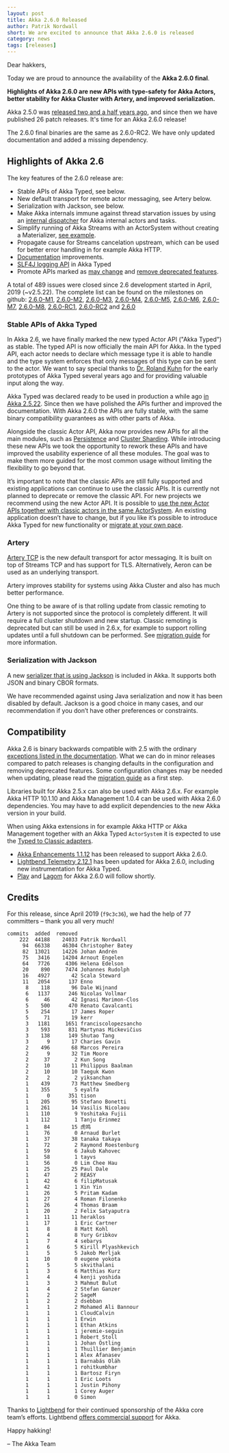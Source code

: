 ```yaml
---
layout: post
title: Akka 2.6.0 Released
author: Patrik Nordwall
short: We are excited to announce that Akka 2.6.0 is released
category: news
tags: [releases]
---
```


Dear hakkers,

Today we are proud to announce the availability of the **Akka 2.6.0 final**.

**Highlights of Akka 2.6.0 are new APIs with type-safety for Akka Actors, better stability for Akka Cluster with Artery, and improved serialization.**

Akka 2.5.0 was [released two and a half years ago](https://akka.io/blog/news/2017/04/13/akka-2.5.0-released), and since then we have published 26 patch releases. It's time for an Akka 2.6.0 release!

The 2.6.0 final binaries are the same as 2.6.0-RC2. We have only updated documentation and added a missing dependency.

## Highlights of Akka 2.6

The key features of the 2.6.0 release are:

* Stable APIs of Akka Typed, see below.
* New default transport for remote actor messaging, see Artery below.
* Serialization with Jackson, see below.
* Make Akka internals immune against thread starvation issues by using an [internal dispatcher](https://doc.akka.io/docs/akka/2.6/typed/dispatchers.html#internal-dispatcher) for Akka internal actors and tasks.
* Simplify running of Akka Streams with an ActorSystem without creating a Materializer, [see example](https://doc.akka.io/docs/akka/2.6/stream/stream-quickstart.html#first-steps).
* Propagate cause for Streams cancelation upstream, which can be used for better error handling in for example Akka HTTP.
* [Documentation](https://doc.akka.io/docs/akka/2.6/index.html) improvements.
* [SLF4J logging API](https://doc.akka.io/docs/akka/2.6/typed/logging.html) in Akka Typed
* Promote APIs marked as [may change](https://doc.akka.io/docs/akka/2.6/common/may-change.html) and [remove deprecated features](https://doc.akka.io/docs/akka/2.6/project/migration-guide-2.5.x-2.6.x.html#removed-features-that-were-deprecated).

A total of 489 issues were closed since 2.6 development started in April, 2019 (~v2.5.22). The complete list can be found on the milestones on github: [2.6.0-M1](https://github.com/akka/akka/milestone/140?closed=1), [2.6.0-M2](https://github.com/akka/akka/milestone/141?closed=1), [2.6.0-M3](https://github.com/akka/akka/milestone/143?closed=1), [2.6.0-M4](https://github.com/akka/akka/milestone/144?closed=1), [2.6.0-M5](https://github.com/akka/akka/milestone/145?closed=1), [2.6.0-M6](https://github.com/akka/akka/milestone/146?closed=1), [2.6.0-M7](https://github.com/akka/akka/milestone/148?closed=1), [2.6.0-M8](https://github.com/akka/akka/milestone/150?closed=1), [2.6.0-RC1](https://github.com/akka/akka/milestone/151?closed=1), [2.6.0-RC2](https://github.com/akka/akka/milestone/154?closed=1) and [2.6.0](https://github.com/akka/akka/milestone/155?closed=1)

### Stable APIs of Akka Typed

In Akka 2.6, we have finally marked the new typed Actor API ("Akka Typed") as stable. The typed API is now officially the main API for Akka. In the typed API, each actor needs to declare which message type it is able to handle and the type system enforces that only messages of this type can be sent to the actor. We want to say special thanks to [Dr. Roland Kuhn](https://github.com/rkuhn) for the early prototypes of Akka Typed several years ago and for providing valuable input along the way.

Akka Typed was declared ready to be used in production a while ago [in Akka 2.5.22](https://akka.io/blog/news/2019/04/10/akka-tyoed-prod-ready). Since then we have polished the APIs further and improved the documentation. With Akka 2.6.0 the APIs
are fully stable, with the same binary compatibility guarantees as with other parts of Akka.

Alongside the classic Actor API, Akka now provides new APIs for all the main modules, such as [Persistence](https://doc.akka.io/docs/akka/2.6/typed/index-persistence.html) and
[Cluster Sharding](https://doc.akka.io/docs/akka/2.6/typed/cluster-sharding.html). While introducing these new APIs we took the opportunity to rework these APIs and have improved the usability experience of all these modules. The goal was to make them more guided for the most common usage without limiting the flexibility to go beyond that.

It’s important to note that the classic APIs are still fully supported and existing applications can
continue to use the classic APIs. It is currently not planned to deprecate or remove the classic API. For new projects we recommend using the new Actor API. It is possible to [use the new Actor APIs together with classic actors in the same ActorSystem](https://doc.akka.io/docs/akka/2.6/typed/coexisting.html). An existing application doesn’t have to change, but if you like it’s possible to introduce Akka Typed for new functionality or [migrate at your own pace](https://doc.akka.io/docs/akka/2.6/typed/from-classic.html).


### Artery

[Artery TCP](https://doc.akka.io/docs/akka/2.6/remoting-artery.html) is the new default transport for actor messaging. It is built on top of Streams TCP and has support for TLS. Alternatively, Aeron can be used as an underlying transport.

Artery improves stability for systems using Akka Cluster and also has much better performance.

One thing to be aware of is that rolling update from classic remoting to Artery is not supported since the protocol is completely different. It will require a full cluster shutdown and new startup. Classic remoting is deprecated but can still be used in 2.6.x, for example to support rolling updates until a full shutdown can be performed. See [migration guide](https://doc.akka.io/docs/akka/2.6/project/migration-guide-2.5.x-2.6.x.html#remoting) for more information.

### Serialization with Jackson

A new [serializer that is using Jackson](https://doc.akka.io/docs/akka/2.6/serialization-jackson.html) is included in Akka. It supports both JSON and binary CBOR formats.

We have recommended against using Java serialization and now it has been disabled by default. Jackson is a good choice in many cases, and our recommendation if you don’t have other preferences or constraints.

## Compatibility

Akka 2.6 is binary backwards compatible with 2.5 with the ordinary [exceptions listed in the documentation](https://doc.akka.io/docs/akka/2.6/common/binary-compatibility-rules.html). 
What we can do in minor releases compared to patch releases is changing defaults in the configuration and removing deprecated features. Some configuration changes may be needed when updating, please read the [migration guide](https://doc.akka.io/docs/akka/2.6/project/migration-guide-2.5.x-2.6.x.html) as a first step.

Libraries built for Akka 2.5.x can also be used with Akka 2.6.x. For example Akka HTTP 10.1.10 and Akka Management 1.0.4 can be used with Akka 2.6.0 dependencies. You may have to add explicit dependencies to the new Akka version in your build.

When using Akka extensions in for example Akka HTTP or Akka Management together with an Akka Typed `ActorSystem` it is expected to use the [Typed to Classic adapters](https://doc.akka.io/docs/akka/2.6/typed/coexisting.html).

* [Akka Enhancements 1.1.12](https://doc.akka.io/docs/akka-enhancements/current/) has been released to support Akka 2.6.0.
* [Lightbend Telemetry 2.12.1](https://developer.lightbend.com/docs/telemetry/current/home.html) has been updated for Akka 2.6.0, including new instrumentation for Akka Typed.
* [Play](https://www.playframework.com) and [Lagom](https://www.lagomframework.com) for Akka 2.6.0 will follow shortly.

## Credits

For this release, since April 2019 (`f9c3c36`), we had the help of 77 committers – thank you all very much!

```
commits  added  removed
    222  44188    24033 Patrik Nordwall
     94  66338    46304 Christopher Batey
     82  13021    14226 Johan Andrén
     75   3416    14204 Arnout Engelen
     64   7726     4306 Helena Edelson
     20    890     7474 Johannes Rudolph
     16   4927       42 Scala Steward
     11   2054      137 Enno
      8    118       96 Dale Wijnand
      6   1137      246 Nicolas Vollmar
      6     46       42 Ignasi Marimon-Clos
      5    500      470 Renato Cavalcanti
      5    254       17 James Roper
      5     71       19 kerr
      3   1181     1651 franciscolopezsancho
      3    593      831 Martynas Mickevičius
      3    138      149 Shutao Tang
      3      9       17 Charies Gavin
      2    496       68 Marcos Pereira
      2      9       32 Tim Moore
      2     37        2 Kun Song
      2     10       11 Philippus Baalman
      2     10       10 Taeguk Kwon
      2      2        2 yiksanchan
      1    439       73 Matthew Smedberg
      1    355        5 eyalfa
      1      0      351 tison
      1    205       95 Stefano Bonetti
      1    261       14 Vasilis Nicolaou
      1    110        9 Yoshitaka Fujii
      1    112        1 Tanju Erinmez
      1     84       15 虎鸣
      1     76        0 Arnaud Burlet
      1     37       38 tanaka takaya
      1     72        2 Raymond Roestenburg
      1     59        6 Jakub Kahovec
      1     58        1 tayvs
      1     56        0 Lim Chee Hau
      1     25       25 Paul Dale
      1     47        2 REASY
      1     42        6 filipMatusak
      1     42        1 Xin Yin
      1     26        5 Pritam Kadam
      1     27        4 Roman Filonenko
      1     26        4 Thomas Braam
      1     20        2 Felix Satyaputra
      1     11       11 heraklos
      1     17        1 Eric Cartner
      1      8        8 Matt Kohl
      1      4        8 Yury Gribkov
      1      7        4 sebarys
      1      6        5 Kirill Plyashkevich
      1      5        5 Jakob Merljak
      1     10        0 eugene yokota
      1      5        5 skvithalani
      1      3        6 Matthias Kurz
      1      4        4 kenji yoshida
      1      3        3 Mahmut Bulut
      1      4        2 Stefan Ganzer
      1      2        2 SageM
      1      2        2 dsebban
      1      1        2 Mohamed Ali Bannour
      1      1        1 CloudCalvin
      1      1        1 Erwin
      1      1        1 Ethan Atkins
      1      1        1 jeremie-seguin
      1      1        1 Robert Stoll
      1      1        1 Johan Östling
      1      1        1 Thuillier Benjamin
      1      1        1 Alex Afanasev
      1      1        1 Barnabás Oláh
      1      1        1 rohitkumbhar
      1      1        1 Bartosz Firyn
      1      1        1 Eric Loots
      1      1        1 Justin Pihony
      1      1        1 Corey Auger
      1      1        0 Simon
```

Thanks to [Lightbend](https://www.lightbend.com/) for their continued sponsorship of the Akka core team’s efforts. Lightbend [offers commercial support](https://www.lightbend.com/lightbend-platform-subscription) for Akka.

Happy hakking!

– The Akka Team
